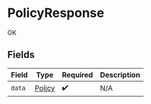 # PolicyResponse

OK


## Fields

| Field                                   | Type                                    | Required                                | Description                             |
| --------------------------------------- | --------------------------------------- | --------------------------------------- | --------------------------------------- |
| `data`                                  | [Policy](../../models/shared/Policy.md) | :heavy_check_mark:                      | N/A                                     |